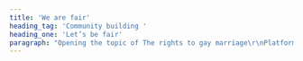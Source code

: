 ```yaml
---
title: 'We are fair'
heading_tag: 'Community building '
heading_one: 'Let’s be fair'
paragraph: "Opening the topic of The rights to gay marriage\r\nPlatform for social opinion, approach and questions on topic “What is fair”\r\nCreating nationwide topic\r\nNatural influence on politicians and major opinion"
---
```


